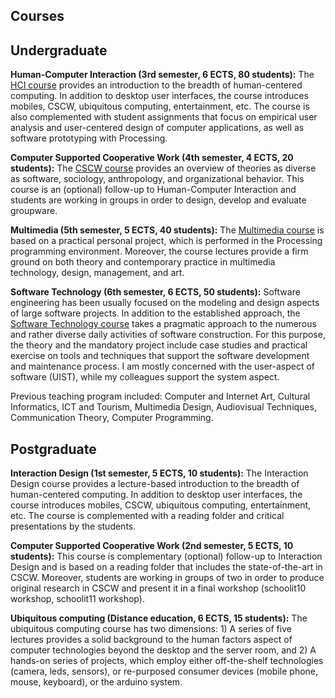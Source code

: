 
## Courses

## Undergraduate

**Human-Computer Interaction (3rd semester, 6 ECTS, 80 students):** The [HCI course](https://github.com/courses-ionio/hci) provides an introduction to the breadth of human-centered computing. In addition to desktop user interfaces, the course introduces mobiles, CSCW, ubiquitous computing, entertainment, etc. The course is also complemented with student assignments that focus on empirical user analysis and user-centered design of computer applications, as well as software prototyping with Processing.

**Computer Supported Cooperative Work (4th semester, 4 ECTS, 20 students):** The [CSCW course](https://github.com/courses-ionio/cscw) provides an overview of theories as diverse as software, sociology, anthropology, and organizational behavior. This course is an (optional) follow-up to Human-Computer Interaction and students are working in groups in order to design, develop and evaluate groupware.

**Multimedia (5th semester, 5 ECTS, 40 students):** The [Multimedia course](https://github.com/courses-ionio/mm) is based on a practical personal project, which is performed in the Processing programming environment. Moreover, the course lectures provide a firm ground on both theory and contemporary practice in multimedia technology, design, management, and art.

**Software Technology (6th semester, 6 ECTS, 50 students):** Software engineering has been usually focused on the modeling and design aspects of large software projects. In addition to the established approach, the [Software Technology course](https://github.com/courses-ionio/sw) takes a pragmatic approach to the numerous and rather diverse daily activities of software construction. For this purpose, the theory and the mandatory project include case studies and practical exercise on tools and techniques that support the software development and maintenance process. I am mostly concerned with the user-aspect of software (UIST), while my colleagues support the system aspect.

Previous teaching program included: Computer and Internet Art, Cultural Informatics, ICT and Tourism, Multimedia Design, Audiovisual Techniques, Communication Theory, Computer Programming.

## Postgraduate

**Interaction Design (1st semester, 5 ECTS, 10 students):** The Interaction Design course provides a lecture-based introduction to the breadth of human-centered computing. In addition to desktop user interfaces, the course introduces mobiles, CSCW, ubiquitous computing, entertainment, etc. The course is complemented with a reading folder and critical presentations by the students.

**Computer Supported Cooperative Work (2nd semester, 5 ECTS, 10 students):** This course is complementary (optional) follow-up to Interaction Design and is based on a reading folder that includes the state-of-the-art in CSCW. Moreover, students are working in groups of two in order to produce original research in CSCW and present it in a final workshop (schoolit10 workshop, schoolit11 workshop).

**Ubiquitous computing (Distance education, 6 ECTS, 15 students):** The ubiquitous computing course has two dimensions: 1) A series of five lectures provides a solid background to the human factors aspect of computer technologies beyond the desktop and the server room, and 2) A hands-on series of projects, which employ either off-the-shelf technologies (camera, leds, sensors), or re-purposed consumer devices (mobile phone, mouse, keyboard), or the arduino system.
